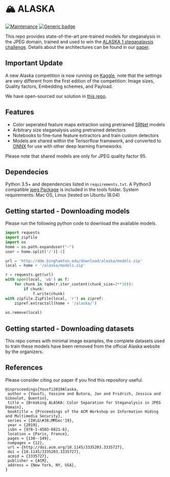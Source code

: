 # 🏔 ALASKA

[![Maintenance](https://img.shields.io/badge/Maintained%3F-no-red.svg)](https://github.com/YassineYousfi/alaska/issues)
[![Generic badge](https://img.shields.io/badge/Status-Beta-ffa500.svg)](https://github.com/YassineYousfi/alaska/pulse)

This repo provides state-of-the-art pre-trained models for steganalysis in the JPEG domain, trained and used to win the [ALASKA 1 steganalaysis challenge](https://alaska.utt.fr/#HallOfFame). Details about the architectures can be found in our [paper](http://www.ws.binghamton.edu/fridrich/Research/ALASKA-preprint1.pdf).

## Important Update
A new Alaska competition is now running on [Kaggle](https://www.kaggle.com/c/alaska2-image-steganalysis/overview), note that the settings are very different from the first edition of the competition: Image sizes, Quality factors, Embedding schemes, and Payload.

We have open-sourced our solution in [this repo](https://github.com/BloodAxe/Kaggle-2020-Alaska2).

## Features

- Color seperated feature maps extraction using pretrained [SRNet](http://www.ws.binghamton.edu/fridrich/Research/SRNet.pdf) models
- Arbitrary size steganalysis using pretrained detectors 
- Notebooks to fine-tune feature extractors and train custom detectors
- Models are shared within the Tensorflow framework, and converted to [ONNX](https://github.com/onnx/onnx) for use with other deep learning frameworks.

Please note that shared models are only for JPEG quality factor 95.

## Dependecies

Python 3.5+ and dependencies listed in `requirements.txt`.
A Python3 compatible [jpeg Package](http://www.ifs.schaathun.net/pysteg/pysteg.jpeg.html) is included in the tools folder.
System requirements: Mac OS, Linux (tested on Ubuntu 18.04)

## Getting started - Downloading models

Please run the following python code to download the available models.

```python
import requests
import zipfile
import os
home = os.path.expanduser("~")
user = home.split('/')[-1]

url = 'http://dde.binghamton.edu/download/alaska/models.zip'
local = home + '/alaska/models.zip'

r = requests.get(url)
with open(local, 'wb') as f:
    for chunk in tqdm(r.iter_content(chunk_size=2**10)): 
        if chunk:
            f.write(chunk)
with zipfile.ZipFile(local, 'r') as zipref:
    zipref.extractall(home + '/alaska/')
    
os.remove(local)
```

## Getting started - Downloading datasets

This repo comes with minimal image examples, the complete datasets used to train these models have been removed from the official Alaska website by the organizers.

## References

Please consider citing our paper if you find this repository useful.

```
@inproceedings{Yousfi2019Alaska,
 author = {Yousfi, Yassine and Butora, Jan and Fridrich, Jessica and Giboulot, Quentin},
 title = {Breaking ALASKA: Color Separation for Steganalysis in JPEG Domain},
 booktitle = {Proceedings of the ACM Workshop on Information Hiding and Multimedia Security},
 series = {IH\&\#38;MMSec'19},
 year = {2019},
 isbn = {978-1-4503-6821-6},
 location = {Paris, France},
 pages = {138--149},
 numpages = {12},
 url = {http://doi.acm.org/10.1145/3335203.3335727},
 doi = {10.1145/3335203.3335727},
 acmid = {3335727},
 publisher = {ACM},
 address = {New York, NY, USA},
} 
```
